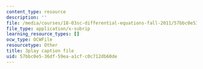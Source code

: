```yaml
---
content_type: resource
description: ''
file: /media/courses/18-03sc-differential-equations-fall-2011/57bbc0e536df59eaa1cfc0c712db60de_pGECDB15L9o.vtt
file_type: application/x-subrip
learning_resource_types: []
ocw_type: OCWFile
resourcetype: Other
title: 3play caption file
uid: 57bbc0e5-36df-59ea-a1cf-c0c712db60de
---
```

